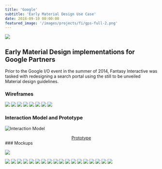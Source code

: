 ```yaml
---
title: 'Google'
subtitle: 'Early Material Design Use Case'
date: 2018-09-10 00:00:00
featured_image: '/images/projects/fi/gps-full-2.png'
---
```



<div class="gallery" data-columns="1">
<img src="/images/projects/fi/macbook-fi.png" >
</div>

## Early Material Design implementations for Google Partners

Prior to the Google I/O event in the summer of 2014, Fantasy Interactive was tasked with redesigning a search portal using the still to be unveiled Material design guidelines.



### Wireframes

<div class="gallery" data-columns="3">
<img src="/images/projects/fi/gps_wireframes_Page_1.png">
<img src="/images/projects/fi/gps_wireframes_Page_2.png">
<img src="/images/projects/fi/gps_wireframes_Page_3.png">
<img src="/images/projects/fi/gps_wireframes_Page_4.png">
<img src="/images/projects/fi/gps_wireframes_Page_5.png">

<img src="/images/projects/fi/gps_wireframes_Page_7.png">
<img src="/images/projects/fi/gps_wireframes_Page_8.png">
<img src="/images/projects/fi/gps_wireframes_Page_9.png">
</div>

### Interaction Model and Prototype

![Interaction Model](/images/projects/fi/11.png)

<div style="text-align: center">
<a href="http://angelcolberg.com/2017/assets/prototypes/fi-gps-3" class=" button button--large">Prototype</a>
</div>
### Mockups

![](/images/projects/fi/gp2.gif)


<div class="gallery" data-columns="3">
<img src="/images/projects/fi/gps-visualdesign_Page_21.png">
<img src="/images/projects/fi/gps-visualdesign_Page_22.png">
<img src="/images/projects/fi/gps-visualdesign_Page_23.png">
<img src="/images/projects/fi/gps-visualdesign_Page_24.png">
<img src="/images/projects/fi/gps-visualdesign_Page_25.png">
<img src="/images/projects/fi/gps-visualdesign_Page_26.png">
<img src="/images/projects/fi/gps-visualdesign_Page_27.png">

<img src="/images/projects/fi/gps-visualdesign_Page_10.png">
<img src="/images/projects/fi/gps-visualdesign_Page_11.png">
<img src="/images/projects/fi/gps-visualdesign_Page_12.png">
<img src="/images/projects/fi/gps-visualdesign_Page_13.png">


<img src="/images/projects/fi/5.png">
<img src="/images/projects/fi/6.png">
<img src="/images/projects/fi/7.png">
<img src="/images/projects/fi/8.png">
<img src="/images/projects/fi/fi-gps-alt-colors-1.png">
<img src="/images/projects/fi/fi-gps-alt-colors-2.png">
<img src="/images/projects/fi/fi-gps-alt-colors-3.png">
</div>



